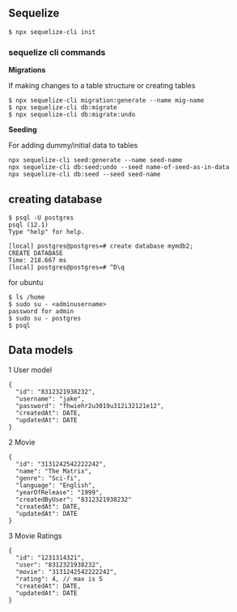 ## Sequelize

```
$ npx sequelize-cli init
```
### sequelize cli commands


**Migrations**

If making changes to a table structure or creating
tables

```
$ npx sequelize-cli migration:generate --name mig-name
$ npx sequelize-cli db:migrate
$ npx sequelize-cli db:migrate:undo
```

**Seeding**

For adding dummy/initial data to tables

```
npx sequelize-cli seed:generate --name seed-name
npx sequelize-cli db:seed:undo --seed name-of-seed-as-in-data
npx sequelize-cli db:seed --seed seed-name
```

## creating database

```
$ psql -U postgres
psql (12.1)
Type "help" for help.

[local] postgres@postgres=# create database mymdb2;
CREATE DATABASE
Time: 218.667 ms
[local] postgres@postgres=# ^D\q
```

for ubuntu

```
$ ls /home
$ sudo su - <adminusername>
password for admin
$ sudo su - postgres
$ psql
```


## Data models

1 User model

```
{
  "id": "8312321938232",
  "username": "jake",
  "password": "fhwiehr2u3019u312i32121e12",
  "createdAt": DATE,
  "updatedAt": DATE
}
```

2 Movie

```
{
  "id": "3131242542222242",
  "name": "The Matrix",
  "genre": "Sci-fi",
  "language": "English",
  "yearOfRelease": "1999",
  "createdByUser": "8312321938232"
  "createdAt": DATE,
  "updatedAt": DATE
}
```

3 Movie Ratings

```
{
  "id": "1231314321",
  "user": "8312321938232",
  "movie": "3131242542222242",
  "rating": 4, // max is 5
  "createdAt": DATE,
  "updatedAt": DATE
}
```
